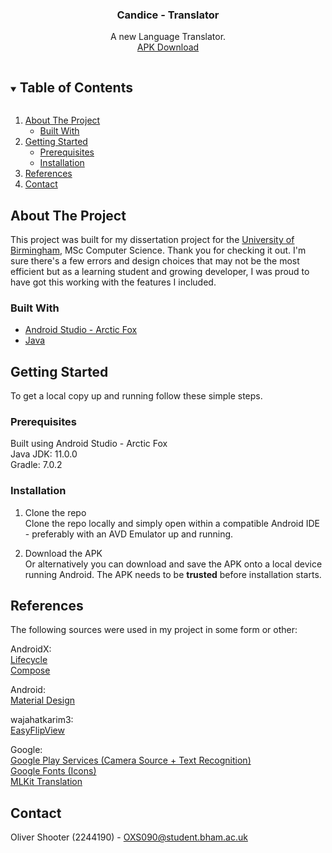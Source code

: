   <h3 align="center">Candice - Translator</h3>

  <p align="center">
    A new Language Translator.<br>
    <a href="https://github.com/olivershooter/Candice-Android-Translation-Application/blob/main/app-debug.apk">APK Download</a>
  </p>



<!-- TABLE OF CONTENTS -->
<details open="open">
  <summary><h2 style="display: inline-block">Table of Contents</h2></summary>
  <ol>
    <li>
      <a href="#about-the-project">About The Project</a>
      <ul>
        <li><a href="#built-with">Built With</a></li>
      </ul>
    </li>
    <li>
      <a href="#getting-started">Getting Started</a>
      <ul>
        <li><a href="#prerequisites">Prerequisites</a></li>
        <li><a href="#installation">Installation</a></li>
      </ul>
    </li>
    <li><a href="#References">References</a></li>
    <li><a href="#contact">Contact</a></li>
  </ol>
</details>



<!-- ABOUT THE PROJECT -->
## About The Project

This project was built for my dissertation project for the <a href="https://www.birmingham.ac.uk/index.aspx">University of Birmingham</a>, MSc Computer Science. Thank you for checking it out. I'm sure there's a few errors and design choices that may not be the most efficient but as a learning student and growing developer, I was proud to have got this working with the features I included. 


### Built With

* [Android Studio - Arctic Fox](https://developer.android.com/studio/preview)
* [Java](https://www.java.com/en/)



<!-- GETTING STARTED -->
## Getting Started

To get a local copy up and running follow these simple steps.

### Prerequisites

Built using Android Studio - Arctic Fox<br>
Java JDK: 11.0.0<br>
Gradle: 7.0.2<br>

### Installation

1. Clone the repo<br>
        Clone the repo locally and simply open within a compatible Android IDE - preferably with an AVD Emulator up and running.

2. Download the APK<br>
        Or alternatively you can download and save the APK onto a local device running Android. The APK needs to be <b>trusted</b> before installation starts.



## References

The following sources were used in my project in some form or other:

AndroidX:<br>
[Lifecycle](https://developer.android.com/jetpack/androidx/releases/lifecycle)<br>
[Compose](https://developer.android.com/jetpack/androidx/releases/compose)<br>

Android:<br>
[Material Design](https://developer.android.com/guide/topics/ui/look-and-feel)<br>

wajahatkarim3:<br>
[EasyFlipView](https://github.com/wajahatkarim3/EasyFlipView)<br>

Google:<br>
[Google Play Services (Camera Source + Text Recognition)](https://developers.google.com/android)<br>
[Google Fonts (Icons)](https://fonts.google.com/icons)<br>
[MLKit Translation](https://developers.google.com/ml-kit/language/translation)<br>



<!-- CONTACT -->
## Contact

Oliver Shooter (2244190) - OXS090@student.bham.ac.uk
